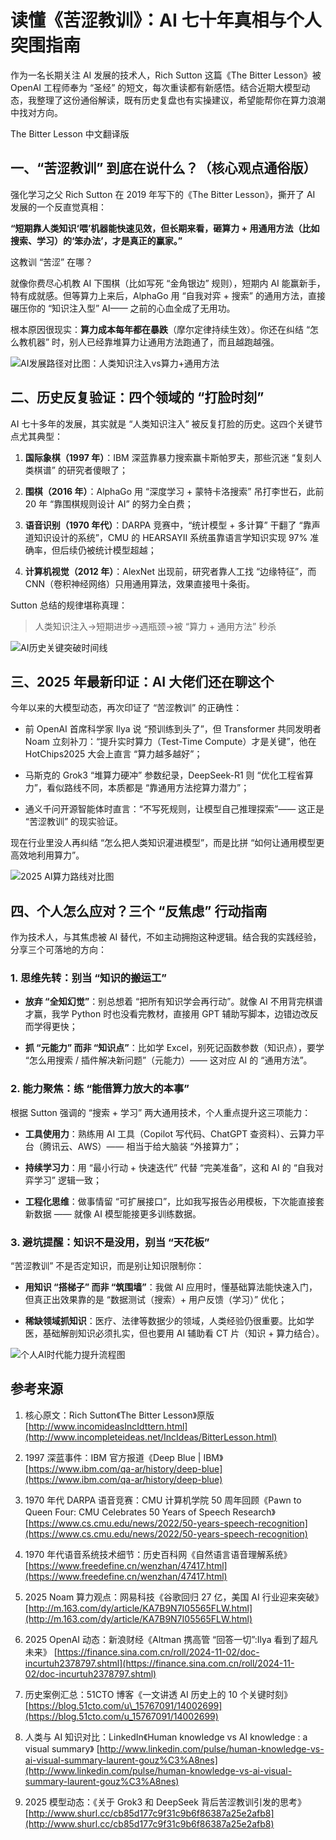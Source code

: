 # 读懂《苦涩教训》：AI 七十年真相与个人突围指南

作为一名长期关注 AI 发展的技术人，Rich Sutton 这篇《The Bitter Lesson》被 OpenAI 工程师奉为 “圣经” 的短文，每次重读都有新感悟。结合近期大模型动态，我整理了这份通俗解读，既有历史复盘也有实操建议，希望能帮你在算力浪潮中找对方向。

The Bitter Lesson 中文翻译版 

## 一、“苦涩教训” 到底在说什么？（核心观点通俗版）

强化学习之父 Rich Sutton 在 2019 年写下的《The Bitter Lesson》，撕开了 AI 发展的一个反直觉真相：

**“短期靠人类知识‘喂’机器能快速见效，但长期来看，砸算力 + 用通用方法（比如搜索、学习）的‘笨办法’，才是真正的赢家。”**

这教训 “苦涩” 在哪？

就像你费尽心机教 AI 下围棋（比如写死 “金角银边” 规则），短期内 AI 能赢新手，特有成就感。但等算力上来后，AlphaGo 用 “自我对弈 + 搜索” 的通用方法，直接碾压你的 “知识注入型” AI—— 之前的心血全成了无用功。

根本原因很现实：**算力成本每年都在暴跌**（摩尔定律持续生效）。你还在纠结 “怎么教机器” 时，别人已经靠堆算力让通用方法跑通了，而且越跑越强。

![AI发展路径对比图：人类知识注入vs算力+通用方法 ](/download/AI发展路径对比图.jpg)



## 二、历史反复验证：四个领域的 “打脸时刻”

AI 七十多年的发展，其实就是 “人类知识注入” 被反复打脸的历史。这四个关键节点尤其典型：



1.  **国际象棋（1997 年）**：IBM 深蓝靠暴力搜索赢卡斯帕罗夫，那些沉迷 “复刻人类棋谱” 的研究者傻眼了；

2.  **围棋（2016 年）**：AlphaGo 用 “深度学习 + 蒙特卡洛搜索” 吊打李世石，此前 20 年 “靠围棋规则设计 AI” 的努力全白费；

3.  **语音识别（1970 年代）**：DARPA 竞赛中，“统计模型 + 多计算” 干翻了 “靠声道知识设计的系统”，CMU 的 HEARSAYⅡ 系统虽靠语言学知识实现 97% 准确率，但后续仍被统计模型超越；

4.  **计算机视觉（2012 年）**：AlexNet 出现前，研究者靠人工找 “边缘特征”，而 CNN（卷积神经网络）只用通用算法，效果直接甩十条街。

Sutton 总结的规律堪称真理：

> 人类知识注入→短期进步→遇瓶颈→被 “算力 + 通用方法” 秒杀

![AI历史关键突破时间线](/download/AI历史关键突破时间线.jpg)



## 三、2025 年最新印证：AI 大佬们还在聊这个

今年以来的大模型动态，再次印证了 “苦涩教训” 的正确性：


*   前 OpenAI 首席科学家 Ilya 说 “预训练到头了”，但 Transformer 共同发明者 Noam 立刻补刀：“提升实时算力（Test-Time Compute）才是关键”，他在 HotChips2025 大会上直言 “算力越多越好”；

*   马斯克的 Grok3 “堆算力硬冲” 参数纪录，DeepSeek-R1 则 “优化工程省算力”，看似路线不同，本质都是 “靠通用方法挖算力潜力”；

*   通义千问开源智能体时直言：“不写死规则，让模型自己推理探索”—— 这正是 “苦涩教训” 的现实验证。

现在行业里没人再纠结 “怎么把人类知识灌进模型”，而是比拼 “如何让通用模型更高效地利用算力”。



![2025 AI算力路线对比图](/download/2025AI算力路线对比图-信息图.jpg)


## 四、个人怎么应对？三个 “反焦虑” 行动指南

作为技术人，与其焦虑被 AI 替代，不如主动拥抱这种逻辑。结合我的实践经验，分享三个可落地的方向：

### 1. 思维先转：别当 “知识的搬运工”



*   **放弃 “全知幻觉”**：别总想着 “把所有知识学会再行动”。就像 AI 不用背完棋谱才赢，我学 Python 时也没看完教材，直接用 GPT 辅助写脚本，边错边改反而学得更快；

*   **抓 “元能力” 而非 “知识点”**：比如学 Excel，别死记函数参数（知识点），要学 “怎么用搜索 / 插件解决新问题”（元能力）—— 这对应 AI 的 “通用方法”。

### 2. 能力聚焦：练 “能借算力放大的本事”

根据 Sutton 强调的 “搜索 + 学习” 两大通用技术，个人重点提升这三项能力：



*   **工具使用力**：熟练用 AI 工具（Copilot 写代码、ChatGPT 查资料）、云算力平台（腾讯云、AWS）—— 相当于给大脑装 “外接算力”；

*   **持续学习力**：用 “最小行动 + 快速迭代” 代替 “完美准备”，这和 AI 的 “自我对弈学习” 逻辑一致；

*   **工程化思维**：做事情留 “可扩展接口”，比如我写报告必用模板，下次能直接套新数据 —— 就像 AI 模型能接更多训练数据。

### 3. 避坑提醒：知识不是没用，别当 “天花板”

“苦涩教训” 不是否定知识，而是别让知识限制你：



*   **用知识 “搭梯子” 而非 “筑围墙”**：我做 AI 应用时，懂基础算法能快速入门，但真正出效果靠的是 “数据测试（搜索）+ 用户反馈（学习）” 优化；

*   **稀缺领域抓知识**：医疗、法律等数据少的领域，人类经验仍很重要。比如学医，基础解剖知识必须扎实，但也要用 AI 辅助看 CT 片（知识 + 算力结合）。


![个人AI时代能力提升流程图](/download/个人AI时代能力提升流程图.jpg)


## 参考来源



1.  核心原文：Rich Sutton《The Bitter Lesson》原版 [http://www.incomideasIncIdttern.html](http://www.incompleteideas.net/IncIdeas/BitterLesson.html)

2.  1997 深蓝事件：IBM 官方报道《Deep Blue | IBM》 [https://www.ibm.com/qa-ar/history/deep-blue](https://www.ibm.com/qa-ar/history/deep-blue)

3.  1970 年代 DARPA 语音竞赛：CMU 计算机学院 50 周年回顾《Pawn to Queen Four: CMU Celebrates 50 Years of Speech Research》 [https://www.cs.cmu.edu/news/2022/50-years-speech-recognition](https://www.cs.cmu.edu/news/2022/50-years-speech-recognition)

4.  1970 年代语音系统技术细节：历史百科网《自然语言语音理解系统》 [https://www.freedefine.cn/wenzhan/47417.html](https://www.freedefine.cn/wenzhan/47417.html)

5.  2025 Noam 算力观点：网易科技《谷歌回归 27 亿，美国 AI 行业迎来突破》 [http://m.163.com/dy/article/KA7B9N7I05565FLW.html](http://m.163.com/dy/article/KA7B9N7I05565FLW.html)

6.  2025 OpenAI 动态：新浪财经《Altman 携高管 “回答一切”:Ilya 看到了超凡未来》 [https://finance.sina.com.cn/roll/2024-11-02/doc-incurtuh2378797.shtml](https://finance.sina.com.cn/roll/2024-11-02/doc-incurtuh2378797.shtml)

7.  历史案例汇总：51CTO 博客《一文讲透 AI 历史上的 10 个关键时刻》 [https://blog.51cto.com/u\_15767091/14002699](https://blog.51cto.com/u_15767091/14002699)

8.  人类与 AI 知识对比：LinkedIn《Human knowledge vs AI knowledge : a visual summary》 [http://www.linkedin.com/pulse/human-knowledge-vs-ai-visual-summary-laurent-gouz%C3%A8nes](http://www.linkedin.com/pulse/human-knowledge-vs-ai-visual-summary-laurent-gouz%C3%A8nes)

9.  2025 模型动态：《关于 Grok3 和 DeepSeek 背后苦涩教训引发的思考》 [http://www.shurl.cc/cb85d177c9f31c9b6f86387a25e2afb8](http://www.shurl.cc/cb85d177c9f31c9b6f86387a25e2afb8)